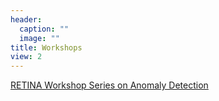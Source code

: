```yaml
---
header:
  caption: ""
  image: ""
title: Workshops
view: 2
---
```


[RETINA Workshop Series on Anomaly Detection](https://retina-studio.netlify.app/)